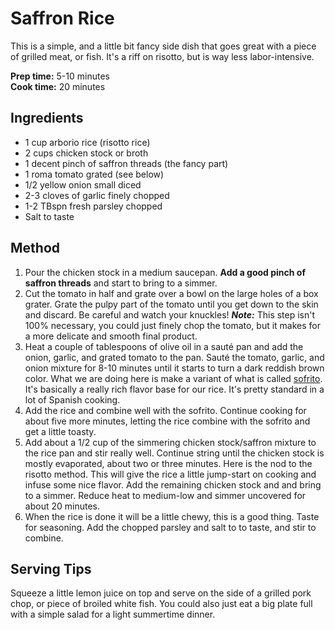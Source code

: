 # Saffron Rice
This is a simple, and a little bit fancy side dish that goes great with a piece of grilled meat, or fish. It's a riff on risotto, but is way less labor-intensive.

**Prep time:** 5-10 minutes<br/>
**Cook time:** 20 minutes


## Ingredients
- 1 cup arborio rice (risotto rice)
- 2 cups chicken stock or broth
- 1 decent pinch of saffron threads (the fancy part)
- 1 roma tomato grated (see below)
- 1/2 yellow onion small diced
- 2-3 cloves of garlic finely chopped
- 1-2 TBspn fresh parsley chopped
- Salt to taste

## Method
1. Pour the chicken stock in a medium saucepan. **Add a good pinch of saffron threads** and start to bring to a simmer.
2. Cut the tomato in half and grate over a bowl on the large holes of a box grater. Grate the pulpy part of the tomato until you get down to the skin and discard. Be careful and watch your knuckles! **_Note:_** This step isn't 100% necessary, you could just finely chop the tomato, but it makes for a more delicate and smooth final product.
3. Heat a couple of tablespoons of olive oil in a sauté pan and add the onion, garlic, and grated tomato to the pan. Sauté the tomato, garlic, and onion mixture for 8-10 minutes until it starts to turn a dark reddish brown color. What we are doing here is make a variant of what is called [sofrito](http://en.wikipedia.org/wiki/Sofrito). It's basically a really rich flavor base for our rice. It's pretty standard in a lot of Spanish cooking.
4. Add the rice and combine well with the sofrito. Continue cooking for about five more minutes, letting the rice combine with the sofrito and get a little toasty.
5. Add about a 1/2 cup of the simmering chicken stock/saffron mixture to the rice pan and stir really well. Continue string until the chicken stock is mostly evaporated, about two or three minutes. Here is the nod to the risotto method. This will give the rice a little jump-start on cooking and infuse some nice flavor. Add the remaining chicken stock and and bring to a simmer. Reduce heat to medium-low and simmer uncovered for about 20 minutes.
6. When the rice is done it will be a little chewy, this is a good thing. Taste for seasoning. Add the chopped parsley and salt to to taste, and stir to combine.

## Serving Tips
Squeeze a little lemon juice on top and serve on the side of a grilled pork chop, or piece of broiled white fish. You could also just eat a big plate full with a simple salad for a light summertime dinner.
